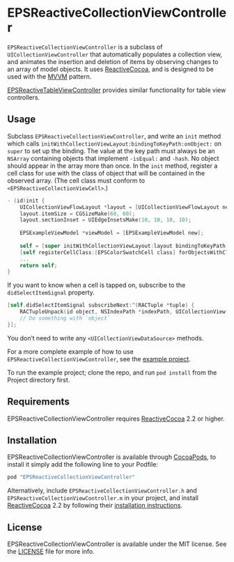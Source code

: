 # EPSReactiveCollectionViewController

`EPSReactiveCollectionViewController` is a subclass of `UICollectionViewController` that automatically populates a collection view, and animates the insertion and deletion of items by observing changes to an array of model objects. It uses [ReactiveCocoa](https://github.com/ReactiveCocoa/ReactiveCocoa), and is designed to be used with the [MVVM](http://en.wikipedia.org/wiki/Model_View_ViewModel) pattern.

[EPSReactiveTableViewController](https://github.com/ElectricPeelSoftware/EPSReactiveTableViewController) provides similar functionality for table view controllers.

## Usage

Subclass `EPSReactiveCollectionViewController`, and write an `init` method which calls `initWithCollectionViewLayout:bindingToKeyPath:onObject:` on `super` to set up the binding. The value at the key path must always be an `NSArray` containing objects that implement `-isEqual:` and `-hash`. No object should appear in the array more than once. In the `init` method, register a cell class for use with the class of object that will be contained in the observed array. (The cell class must conform to `<EPSReactiveCollectionViewCell>`.)

```objective-c
- (id)init {
    UICollectionViewFlowLayout *layout = [UICollectionViewFlowLayout new];
    layout.itemSize = CGSizeMake(60, 60);
    layout.sectionInset = UIEdgeInsetsMake(10, 10, 10, 10);
    
    EPSExampleViewModel *viewModel = [EPSExampleViewModel new];
    
    self = [super initWithCollectionViewLayout:layout bindingToKeyPath:@"sortedObjects" onObject:viewModel];
    [self registerCellClass:[EPSColorSwatchCell class] forObjectsWithClass:[EPSColorSwatch class]];
    ...
    return self;
}
```

If you want to know when a cell is tapped on, subscribe to the `didSelectItemSignal` property.

```objective-c
[self.didSelectItemSignal subscribeNext:^(RACTuple *tuple) {
    RACTupleUnpack(id object, NSIndexPath *indexPath, UICollectionView *collectionView) = tuple;
    // Do something with `object`
}];
```

You don’t need to write any `<UICollectionViewDataSource>` methods.

For a more complete example of how to use `EPSReactiveCollectionViewController`, see the [example project](https://github.com/ElectricPeelSoftware/EPSReactiveCollectionViewController/tree/master/Project).

To run the example project; clone the repo, and run `pod install` from the Project directory first.

## Requirements

EPSReactiveCollectionViewController requires [ReactiveCocoa](https://github.com/ReactiveCocoa/ReactiveCocoa) 2.2 or higher.

## Installation

EPSReactiveCollectionViewController is available through [CocoaPods](http://cocoapods.org), to install it simply add the following line to your Podfile:

```ruby
pod "EPSReactiveCollectionViewController"
```

Alternatively, include `EPSReactiveCollectionViewController.h` and `EPSReactiveCollectionViewController.m` in your project, and install [ReactiveCocoa](https://github.com/ReactiveCocoa/ReactiveCocoa) 2.2 by following their [installation instructions](https://github.com/ReactiveCocoa/ReactiveCocoa/blob/master/README.md#importing-reactivecocoa).

## License

EPSReactiveCollectionViewController is available under the MIT license. See the [LICENSE](https://github.com/ElectricPeelSoftware/EPSReactiveCollectionViewController/blob/master/LICENSE) file for more info.

